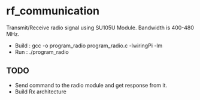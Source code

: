 # rf_communication

Transmit/Receive radio signal using SU105U Module. Bandwidth is 400-480 MHz.

- Build : gcc -o program_radio program_radio.c -lwiringPi -lm
- Run : ./program_radio

## TODO
- Send command to the radio module and get response from it.
- Build Rx architecture
